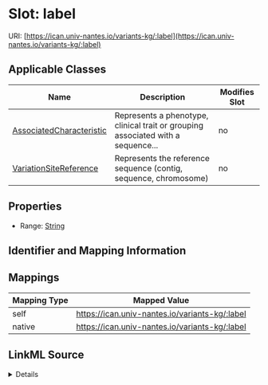 

# Slot: label



URI: [https://ican.univ-nantes.io/variants-kg/:label](https://ican.univ-nantes.io/variants-kg/:label)



<!-- no inheritance hierarchy -->





## Applicable Classes

| Name | Description | Modifies Slot |
| --- | --- | --- |
| [AssociatedCharacteristic](AssociatedCharacteristic.md) | Represents a phenotype, clinical trait or grouping associated with a sequence... |  no  |
| [VariationSiteReference](VariationSiteReference.md) | Represents the reference sequence (contig, sequence, chromosome) |  no  |







## Properties

* Range: [String](String.md)





## Identifier and Mapping Information








## Mappings

| Mapping Type | Mapped Value |
| ---  | ---  |
| self | https://ican.univ-nantes.io/variants-kg/:label |
| native | https://ican.univ-nantes.io/variants-kg/:label |




## LinkML Source

<details>
```yaml
name: label
alias: label
domain_of:
- VariationSiteReference
- AssociatedCharacteristic
range: string

```
</details>